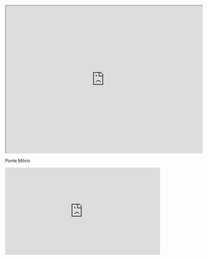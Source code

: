<iframe src="https://www.google.com/maps/d/embed?mid=1l3TZx-drEmYyocdVrRi8ljZKHzwqnK97" width="640" height="480"></iframe> 


<p> Ponte Milvio </p>
<div style="position:relative;height:0;padding-bottom:56.25%"><iframe src="https://www.youtube.com/embed/gdoaOwAfN-Y?ecver=2" width="640" height="360" frameborder="0" allow="accelerometer; autoplay; encrypted-media; gyroscope; picture-in-picture" style="position:absolute;width:100%;height:100%;left:0" allowfullscreen></iframe></div>
